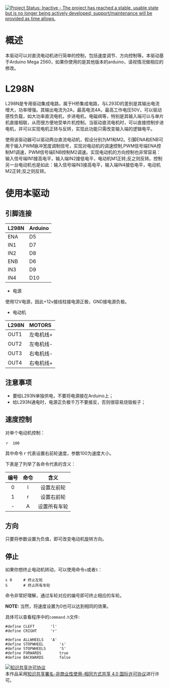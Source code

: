 [![Project Status: Inactive - The project has reached a stable, usable state but is no longer being actively developed; support/maintenance will be provided as time allows.](http://www.repostatus.org/badges/latest/inactive.svg)](http://www.repostatus.org/#inactive)

# 概述

本驱动可以对直流电动机进行简单的控制，包括速度调节、方向控制等。本驱动基于Arduino Mega 2560，如果你使用的是其他版本的arduino，请视情况做相应的修改。

# L298N

L298N是专用驱动集成电路，属于H桥集成电路，与L293D的差别是其输出电流增大，功率增强。其输出电流为2A，最高电流4A，最高工作电压50V，可以驱动感性负载，如大功率直流电机，步进电机，电磁阀等，特别是其输入端可以与单片机直接相联，从而很方便地受单片机控制。当驱动直流电机时，可以直接控制步进电机，并可以实现电机正转与反转，实现此功能只需改变输入端的逻辑电平。

使用该驱动器可以驱动两台直流电动机，假设分别为M1和M2。引脚ENA和ENB可用于输入PWM脉冲宽度调制信号，实现对电动机的调速控制,PWM信号端ENA控制M1调速，PWM信号端ENB控制M2调速。实现电动机的方向控制也非常容易：输入信号端IN1接高电平，输入端IN2接低电平，电动机M1正转;反之则反转。控制另一台电动机也是如此：输入信号端IN3接高电平，输入端IN4接低电平，电动机M2正转;反之则反转。

# 使用本驱动

## 引脚连接

| L298N     | Arduino  |
| :------------- | :------------- |
| ENA | D5 |
| IN1 | D7 |
| IN2 | D8 |
| ENB | D6 |
| IN3 | D9 |
| IN4 | D10 |

- 电源

使用12V电源，因此+12v接线柱接电源正极，GND接电源负极。

- 电动机

| L298N     | MOTORS |
| :------------- | :------------- |
| OUT1 | 左电机线+ |
| OUT2 | 左电机线- |
| OUT3 | 右电机线- |
| OUT4 | 右电机线+ |

## 注意事项

- 要给L293N单独供电，不要将电源接在Arduino上；
- 给L293N通电时，电源正负极千万不要接反，否则很容易烧毁板子；

## 速度控制

对单个电动机控制：

    ｒ　100

其中命令ｒ代表设置右前轮速度，参数100为速度大小。

下表是了列举了各命令代表的含义：

|编号| 命令 | 含义 |
| :-------------: | :-------------: | :------: |
| 0 | l       | 设置左前轮       |
| 1 | r       | 设置右前轮       |
| - | A       | 设置所有车轮     |


## 方向

只要将参数设置为负值，即可改变电动机旋转方向。

## 停止

如果你想终止电动机转动，可以使用命令`s`或者`S`：

    s 0     # 终止左轮
    S       # 终止所有车轮

命令非常好理解，通过车轮对应的编号即可终止相应的车轮。

**NOTE:** 当然，将速度设置为0也可以达到相同的效果。

具体可以查看程序中的`command.h`文件:

```
#define CLEFT       'l'
#define CRIGHT      'r'

#define ALLWHEELS	'A'
#define STOPWHEEL       's'
#define STOPWHEELS      'S'
#define FORWARDS        true
#define BACKWARDS       false
```

<a rel="license" href="http://creativecommons.org/licenses/by-nc-sa/4.0/"><img alt="知识共享许可协议" style="border-width:0" src="https://i.creativecommons.org/l/by-nc-sa/4.0/88x31.png" /></a><br />本作品采用<a rel="license" href="http://creativecommons.org/licenses/by-nc-sa/4.0/">知识共享署名-非商业性使用-相同方式共享 4.0 国际许可协议</a>进行许可。
